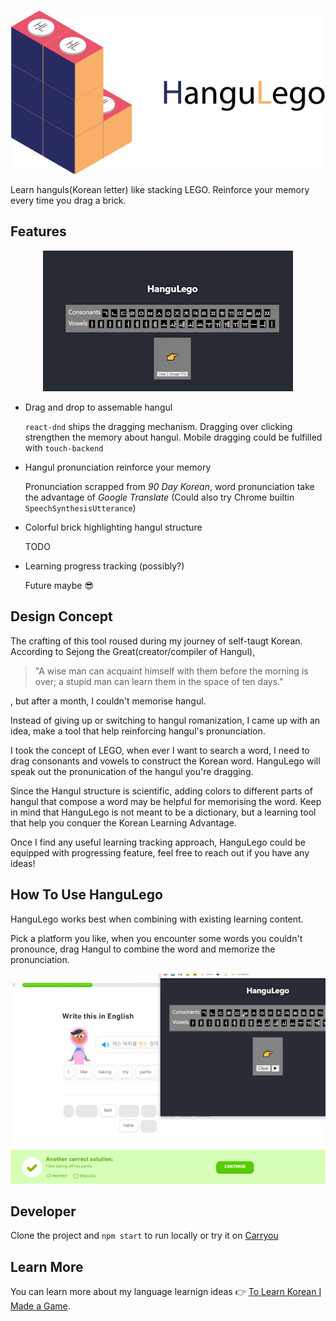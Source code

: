
<div align="center">

  ![HanguLego](assets/hangulego_v10.png "HanguLego")
</div>
Learn hanguls(Korean letter) like stacking LEGO. Reinforce your memory every time you drag a brick.

## Features
<p align="center">
  <img src="assets/demo.gif" alt="HanguLego demo" />
</p>

* Drag and drop to assemable hangul

    `react-dnd` ships the dragging mechanism. 
    Dragging over clicking strengthen the memory about hangul. Mobile dragging could be fulfilled with `touch-backend`

* Hangul pronunciation reinforce your memory

    Pronunciation scrapped from _90 Day Korean_, word pronunciation take the advantage of _Google Translate_ (Could also try Chrome builtin `SpeechSynthesisUtterance`)

* Colorful brick highlighting hangul structure
    
    TODO

* Learning progress tracking (possibly?)

    Future maybe 😎

## Design Concept
The crafting of this tool roused during my journey of self-taugt Korean. 
According to Sejong the Great(creator/compiler of Hangul), 

> "A wise man can acquaint himself with them before the morning is over; a stupid man can learn them in the space of ten days."

, but after a month, I  couldn't memorise hangul. 

Instead of giving up or switching to hangul romanization, I came up with an idea, make a tool that help reinforcing hangul's pronunciation. 


I took the concept of LEGO, when ever I want to search a word, I need to drag consonants and vowels to construct the Korean word. HanguLego will speak out the pronunication of the hangul you're dragging.

Since the Hangul structure is scientific, adding colors to different parts of hangul that compose a word may be helpful for memorising the word.
Keep in mind that HanguLego is not meant to be a dictionary, but a learning tool that help you conquer the Korean Learning Advantage.

Once I find any useful learning tracking approach, HanguLego could be equipped with progressing feature, feel free to reach out if you have any ideas!


## How To Use HanguLego
HanguLego works best when combining with existing learning content.

Pick a platform you like, when you encounter some words you couldn't pronounce, drag Hangul to combine the word and memorize the pronunciation.

<p align="center">
  <img src="assets/usage_demo_v1.gif" alt="usage demo" />
</p>


## Developer
Clone the project and `npm start` to run locally or try it on [Carryou](https://hangulego.carryou.dev/)

## Learn More

You can learn more about my language learnign ideas 👉 [To Learn Korean I Made a Game](https://www.youtube.com/watch?v=7syJnOKJQAQ).
